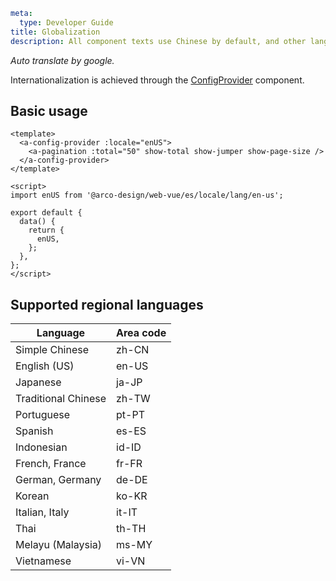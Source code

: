 ```yaml
meta:
  type: Developer Guide
title: Globalization
description: All component texts use Chinese by default, and other languages can be used by setting.
```

_Auto translate by google._

Internationalization is achieved through the [ConfigProvider](/vue/component/config-provider) component.

## Basic usage

```vue
<template>
  <a-config-provider :locale="enUS">
    <a-pagination :total="50" show-total show-jumper show-page-size />
  </a-config-provider>
</template>

<script>
import enUS from '@arco-design/web-vue/es/locale/lang/en-us';

export default {
  data() {
    return {
      enUS,
    };
  },
};
</script>
```

## Supported regional languages

| Language            | Area code |
| ------------------- | --------- |
| Simple Chinese      | zh-CN     |
| English (US)        | en-US     |
| Japanese            | ja-JP     |
| Traditional Chinese | zh-TW     |
| Portuguese          | pt-PT     |
| Spanish             | es-ES     |
| Indonesian          | id-ID     |
| French, France      | fr-FR     |
| German, Germany     | de-DE     |
| Korean              | ko-KR     |
| Italian, Italy      | it-IT     |
| Thai                | th-TH     |
| Melayu (Malaysia)   | ms-MY     |
| Vietnamese          | vi-VN     |

